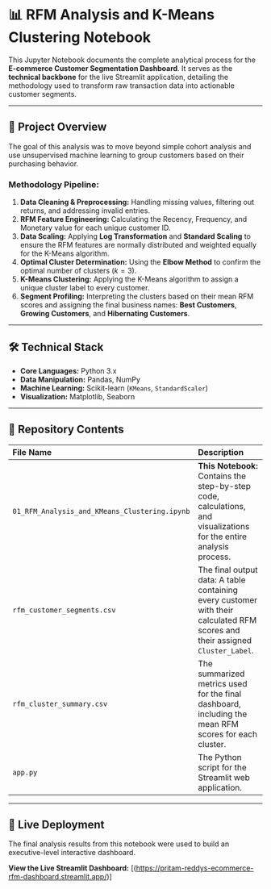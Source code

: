 # 📊 RFM Analysis and K-Means Clustering Notebook

This Jupyter Notebook documents the complete analytical process for the **E-commerce Customer Segmentation Dashboard**. It serves as the **technical backbone** for the live Streamlit application, detailing the methodology used to transform raw transaction data into actionable customer segments.

---

## 🚀 Project Overview

The goal of this analysis was to move beyond simple cohort analysis and use unsupervised machine learning to group customers based on their purchasing behavior.

### Methodology Pipeline:
1.  **Data Cleaning & Preprocessing:** Handling missing values, filtering out returns, and addressing invalid entries.
2.  **RFM Feature Engineering:** Calculating the Recency, Frequency, and Monetary value for each unique customer ID.
3.  **Data Scaling:** Applying **Log Transformation** and **Standard Scaling** to ensure the RFM features are normally distributed and weighted equally for the K-Means algorithm.
4.  **Optimal Cluster Determination:** Using the **Elbow Method** to confirm the optimal number of clusters ($k=3$).
5.  **K-Means Clustering:** Applying the K-Means algorithm to assign a unique cluster label to every customer.
6.  **Segment Profiling:** Interpreting the clusters based on their mean RFM scores and assigning the final business names: **Best Customers**, **Growing Customers**, and **Hibernating Customers**.

---

## 🛠️ Technical Stack

* **Core Languages:** Python 3.x
* **Data Manipulation:** Pandas, NumPy
* **Machine Learning:** Scikit-learn (`KMeans`, `StandardScaler`)
* **Visualization:** Matplotlib, Seaborn

---

## 🔗 Repository Contents

| File Name | Description |
| :--- | :--- |
| `01_RFM_Analysis_and_KMeans_Clustering.ipynb` | **This Notebook:** Contains the step-by-step code, calculations, and visualizations for the entire analysis process. |
| `rfm_customer_segments.csv` | The final output data: A table containing every customer with their calculated RFM scores and their assigned `Cluster_Label`. |
| `rfm_cluster_summary.csv` | The summarized metrics used for the final dashboard, including the mean RFM scores for each cluster. |
| `app.py` | The Python script for the Streamlit web application. |

---

## 🎯 Live Deployment

The final analysis results from this notebook were used to build an executive-level interactive dashboard.

**View the Live Streamlit Dashboard:** [(https://pritam-reddys-ecommerce-rfm-dashboard.streamlit.app/)]
